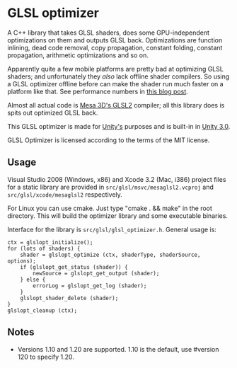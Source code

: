 GLSL optimizer
==============

A C++ library that takes GLSL shaders, does some GPU-independent optimizations on them
and outputs GLSL back. Optimizations are function inlining, dead code removal, copy propagation,
constant folding, constant propagation, arithmetic optimizations and so on.

Apparently quite a few mobile platforms are pretty bad at optimizing GLSL shaders; and
unfortunately they *also* lack offline shader compilers. So using a GLSL optimizer offline
before can make the shader run much faster on a platform like that. See performance numbers
in [this blog post](http://aras-p.info/blog/2010/09/29/glsl-optimizer/).

Almost all actual code is [Mesa 3D's GLSL2](http://cgit.freedesktop.org/mesa/mesa/log/?h=glsl2)
compiler; all this library does is spits out optimized GLSL back.

This GLSL optimizer is made for [Unity's](http://unity3d.com/) purposes and is built-in
in [Unity 3.0](http://unity3d.com/unity/whats-new/unity-3).

GLSL Optimizer is licensed according to the terms of the MIT license.


Usage
-----

Visual Studio 2008 (Windows, x86) and Xcode 3.2 (Mac, i386) project files for a static
library are provided in `src/glsl/msvc/mesaglsl2.vcproj` and `src/glsl/xcode/mesaglsl2`
respectively.

For Linux you can use cmake. Just type "cmake . && make" in the root directory.
This will build the optimizer library and some executable binaries.

Interface for the library is `src/glsl/glsl_optimizer.h`. General usage is:
 
	ctx = glslopt_initialize();
	for (lots of shaders) {
		shader = glslopt_optimize (ctx, shaderType, shaderSource, options);
		if (glslopt_get_status (shader)) {
			newSource = glslopt_get_output (shader);
		} else {
			errorLog = glslopt_get_log (shader);
		}
		glslopt_shader_delete (shader);
	}
	glslopt_cleanup (ctx);

Notes
-----

* Versions 1.10 and 1.20 are supported. 1.10 is the default, use #version 120 to specify 
1.20.
